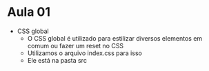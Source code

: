 # Aula 01

- CSS global
  - O CSS global é utilizado para estilizar diversos elementos em comum ou fazer um reset no CSS
  - Utilizamos o arquivo index.css para isso
  - Ele está na pasta src
